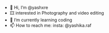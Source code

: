 - 👋 Hi, I’m @yashxre 
- 🎞️ interested in Photography and video editing
- 🌱 I’m currently learning coding
- 📫 How to reach me: insta: @yashika.raf


<!---
grainywithacrack/grainywithacrack is a ✨ special ✨ repository because its `README.md` (this file) appears on your GitHub profile.
You can click the Preview link to take a look at your changes.
--->
